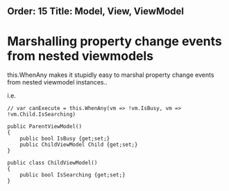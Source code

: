 Order: 15
Title: Model, View, ViewModel
---


# Marshalling property change events from nested viewmodels

this.WhenAny makes it stupidly easy to marshal property change events from nested viewmodel instances..

i.e. 

```
// var canExecute = this.WhenAny(vm => !vm.IsBusy, vm => !vm.Child.IsSearching)

public ParentViewModel()
{
    public bool IsBusy {get;set;}
    public ChildViewModel Child {get;set;}
}

public class ChildViewModel()
{
    public bool IsSearching {get;set;}
}
```
